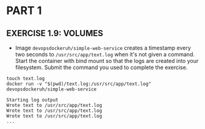 # PART 1
## EXERCISE 1.9: VOLUMES
- Image `devopsdockeruh/simple-web-service` creates a timestamp every two seconds to `/usr/src/app/text.log` when it's not given a command. Start the container with bind mount so that the logs are created into your filesystem. Submit the command you used to complete the exercise.

```console
touch text.log
docker run -v "$(pwd)/text.log:/usr/src/app/text.log" devopsdockeruh/simple-web-service

Starting log output
Wrote text to /usr/src/app/text.log
Wrote text to /usr/src/app/text.log
Wrote text to /usr/src/app/text.log
...
```